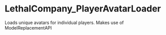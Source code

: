 # LethalCompany_PlayerAvatarLoader
Loads unique avatars for individual players. Makes use of ModelReplacementAPI
